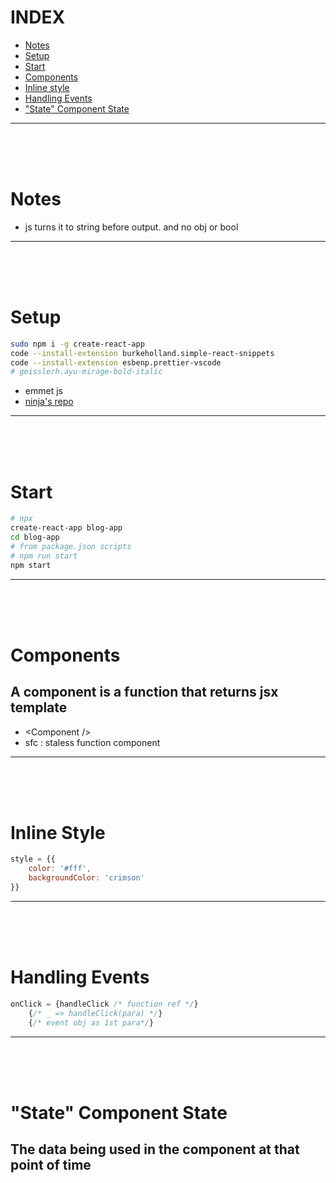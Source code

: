 # INDEX

- [Notes](#notes)
- [Setup](#Setup)
- [Start](#Start)
- [Components](#Components)
- [Inline style](#inline-style)
- [Handling Events](#handling-events)
- ["State" Component State](#states)
___
<br><br><br>

# Notes

- js turns it to string before output. and no obj or bool
___
<br><br><br>

# Setup

```bash
sudo npm i -g create-react-app
code --install-extension burkeholland.simple-react-snippets
code --install-extension esbenp.prettier-vscode
# geisslerh.ayu-mirage-bold-italic
```

- emmet js
- [ninja's repo](https://github.com/iamshaunjp/Complete-React-Tutorial.git)
___
<br><br><br>

# Start

```bash
# npx
create-react-app blog-app
cd blog-app
# from package.json scripts
# npm run start
npm start
```
___
<br><br><br>

# Components

## A component is a function that returns jsx template

- \<Component />
- sfc : staless function component
___
<br><br><br>

# <span id="inline-style">Inline Style</span>

```jsx
style = {{
    color: '#fff',
    backgroundColor: 'crimson'
}}
```
___
<br><br><br>

# <span id="handling-events">Handling Events</span>

```jsx
onClick = {handleClick /* function ref */}
    {/* _ => handleClick(para) */}
    {/* event obj as 1st para*/}
```
___
<br><br><br>

# <span id="states">"State" Component State</span>

## The data being used in the component at that point of time

